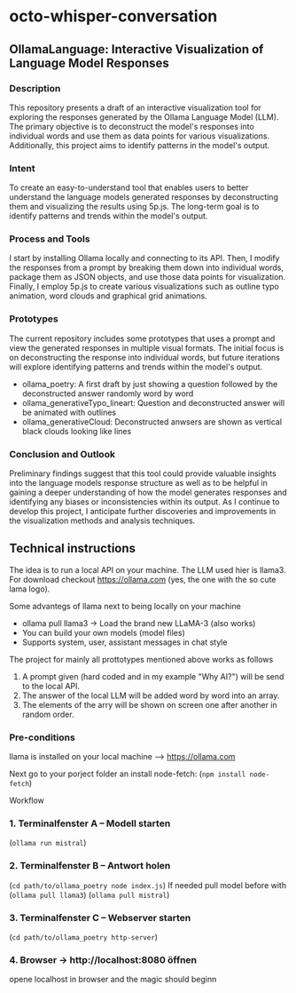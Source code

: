 # octo-whisper-conversation
## OllamaLanguage: Interactive Visualization of Language Model Responses

### Description
This repository presents a draft of an interactive visualization tool 
for exploring the responses generated by the Ollama Language Model (LLM). 
The primary objective is to deconstruct the model's responses into 
individual words and use them as data points for various visualizations. 
Additionally, this project aims to identify patterns in the model's 
output.

### Intent
To create an easy-to-understand tool that enables users to better 
understand the language models generated responses by deconstructing them and 
visualizing the results using 5p.js. The long-term goal is to identify patterns and 
trends within the model's output.

### Process and Tools
I start by installing Ollama locally and connecting to its API. 
Then, I modify the responses from a prompt by breaking them down into individual 
words, package them as JSON objects, and use those data points for visualization. 
Finally, I employ 5p.js to create various visualizations such as outline typo animation, 
word clouds and graphical grid animations.

### Prototypes
The current repository includes some prototypes that uses a prompt and view the 
generated responses in multiple visual formats. The 
initial focus is on deconstructing the response into individual words, but future 
iterations will explore identifying patterns and trends within the model's output.
- ollama_poetry: A first draft by just showing a question followed by the deconstructed answer randomly word by word
- ollama_generativeTypo_lineart: Question and deconstructed answer will be animated with outlines
- ollama_generativeCloud: Deconstructed anwsers are shown as vertical black clouds looking like lines

### Conclusion and Outlook
Preliminary findings suggest that this tool could provide valuable insights 
into the language models response structure as well as to be helpful
in gaining a deeper understanding of how the model 
generates responses and identifying any biases or inconsistencies within its output. 
As I continue to develop this project, I anticipate further discoveries and 
improvements in the visualization methods and analysis techniques.

## Technical instructions
The idea is to run a local API on your machine. The LLM used hier is llama3.
For download checkout https://ollama.com (yes, the one with the so cute lama logo).

Some advantegs of llama next to being locally on your machine
- ollama pull llama3 → Load the brand new LLaMA-3 (also works)
- You can build your own models (model files)
- Supports system, user, assistant messages in chat style

The project for mainly all prottotypes mentioned above works as follows
1. A prompt given (hard coded and in my example "Why AI?") will be send to the local API.
2. The answer of the local LLM will be added word by word into an array.
3. The elements of the arry will be shown on screen one after another in random order.


### Pre-conditions
llama is installed on your local machine --> https://ollama.com

Next go to your porject folder an install node-fetch:
(`npm install node-fetch`) 

Workflow
### 1. Terminalfenster A – Modell starten
(`ollama run mistral`)

### 2. Terminalfenster B – Antwort holen
(`cd path/to/ollama_poetry
node index.js`) 
If needed pull model before with 
(`ollama pull llama3`)
(`ollama pull mistral`)

### 3. Terminalfenster C – Webserver starten
(`cd path/to/ollama_poetry
http-server`)

### 4. Browser → http://localhost:8080 öffnen
opene localhost in browser and the magic should beginn
